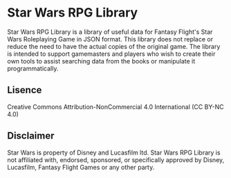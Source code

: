 # Star Wars RPG Library

Star Wars RPG Library is a library of useful data for Fantasy Flight's Star Wars Roleplaying Game in JSON format. This library does not replace or reduce the need to have the actual copies of the original game. The library is intended to support gamemasters and players who wish to create their own tools to assist searching data from the books or manipulate it programmatically.

## Lisence 

Creative Commons Attribution-NonCommercial 4.0 International (CC BY-NC 4.0)

## Disclaimer

Star Wars is property of Disney and Lucasfilm ltd. Star Wars RPG Library is not affiliated with, endorsed, sponsored, or specifically approved by Disney, Lucasfilm, Fantasy Flight Games or any other party.
